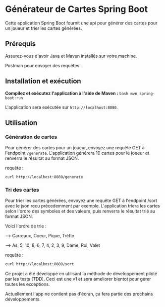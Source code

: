 # Générateur de Cartes Spring Boot

Cette application Spring Boot fournit une api pour générer des cartes pour un joueur et trier les cartes générées.

## Prérequis

Assurez-vous d'avoir Java et Maven installés sur votre machine.

Postman pour envoyer des requêtes.

## Installation et exécution

**Compilez et exécutez l'application à l'aide de Maven :**
    ```bash
    mvn spring-boot:run
    ```

L'application sera exécutée sur `http://localhost:8080`.

## Utilisation

### Génération de cartes

Pour générer des cartes pour un joueur, envoyez une requête GET à l'endpoint `/generate`. L'application générera 10 cartes pour le joueur et renverra le résultat au format JSON.

requête :

```bash
curl http://localhost:8080/generate
 ```

### Tri des cartes
Pour trier les cartes générées, envoyez une requête GET à l'endpoint /sort avec le json recu précedemment par exemple. L'application triera les cartes selon l'ordre des symboles et des valeurs, puis renverra le résultat trié au format JSON.

Voici l'ordre de trie :

--> Carreaux, Coeur, Pique, Trèfle

--> As, 5, 10, 8, 6, 7, 4, 2, 3, 9, Dame, Roi, Valet


requête :
```bash
curl http://localhost:8080/sort
 ```

Ce projet a été développé en utilisant la méthode de développement piloté par les tests (TDD).
Ceci est une v1 et sera ameliorer bientot pour gérer toutes les exceptions.

Actuellement l'app ne contient pas d'écran, ça fera partie des prochains développements.
